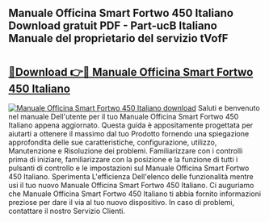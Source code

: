 ## Manuale Officina Smart Fortwo 450 Italiano Download gratuit PDF - Part-ucB Italiano Manuale del proprietario del servizio tVofF

# <h2><a href="http://dfgfqp.blite.top/?on=Manuale+Officina+Smart+Fortwo+450+Italiano">🔗Download 👉🔴 Manuale Officina Smart Fortwo 450 Italiano</a></h2>

[![Manuale Officina Smart Fortwo 450 Italiano download](https://i.imgur.com/lujVjoI.png)](http://dfgfqp.blite.top/?on=Manuale+Officina+Smart+Fortwo+450+Italiano)
Saluti e benvenuto nel manuale Dell'utente per il tuo Manuale Officina Smart Fortwo 450 Italiano appena aggiornato. Questa guida è appositamente progettata per aiutarti a ottenere il massimo dal tuo Prodotto fornendo una spiegazione approfondita delle sue caratteristiche, configurazione, utilizzo, Manutenzione e Risoluzione dei problemi. Familiarizzare con i controlli prima di iniziare, familiarizzare con la posizione e la funzione di tutti i pulsanti di controllo e le impostazioni sul Manuale Officina Smart Fortwo 450 Italiano. Sperimenta L'efficienza Dell'elenco delle funzionalità mentre usi il tuo nuovo Manuale Officina Smart Fortwo 450 Italiano. Ci auguriamo che Manuale Officina Smart Fortwo 450 Italiano ti abbia fornito informazioni preziose per dare il via al tuo nuovo dispositivo. In caso di problemi, contattare il nostro Servizio Clienti.
